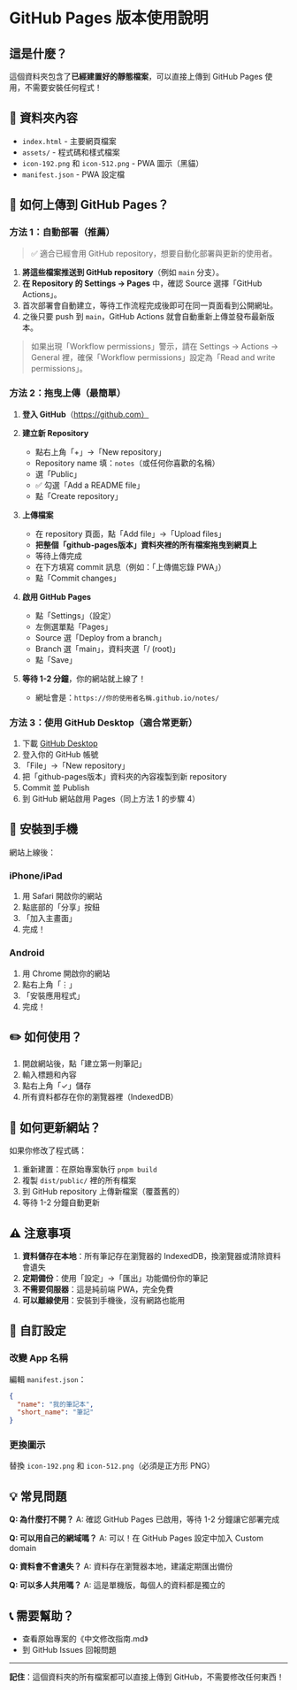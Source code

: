 # GitHub Pages 版本使用說明

## 這是什麼？

這個資料夾包含了**已經建置好的靜態檔案**，可以直接上傳到 GitHub Pages 使用，不需要安裝任何程式！

## 📁 資料夾內容

- `index.html` - 主要網頁檔案
- `assets/` - 程式碼和樣式檔案
- `icon-192.png` 和 `icon-512.png` - PWA 圖示（黑貓）
- `manifest.json` - PWA 設定檔

## 🚀 如何上傳到 GitHub Pages？

### 方法 1：自動部署（推薦）

> ✅ 適合已經會用 GitHub repository，想要自動化部署與更新的使用者。

1. **將這些檔案推送到 GitHub repository**（例如 `main` 分支）。
2. **在 Repository 的 Settings → Pages** 中，確認 Source 選擇「GitHub Actions」。
3. 首次部署會自動建立，等待工作流程完成後即可在同一頁面看到公開網址。
4. 之後只要 push 到 `main`，GitHub Actions 就會自動重新上傳並發布最新版本。

> 如果出現「Workflow permissions」警示，請在 Settings → Actions → General 裡，確保「Workflow permissions」設定為「Read and write permissions」。

### 方法 2：拖曳上傳（最簡單）

1. **登入 GitHub**（https://github.com）

2. **建立新 Repository**
   - 點右上角「+」→「New repository」
   - Repository name 填：`notes`（或任何你喜歡的名稱）
   - 選「Public」
   - ✅ 勾選「Add a README file」
   - 點「Create repository」

3. **上傳檔案**
   - 在 repository 頁面，點「Add file」→「Upload files」
   - **把整個「github-pages版本」資料夾裡的所有檔案拖曳到網頁上**
   - 等待上傳完成
   - 在下方填寫 commit 訊息（例如：「上傳備忘錄 PWA」）
   - 點「Commit changes」

4. **啟用 GitHub Pages**
   - 點「Settings」（設定）
   - 左側選單點「Pages」
   - Source 選「Deploy from a branch」
   - Branch 選「main」，資料夾選「/ (root)」
   - 點「Save」

5. **等待 1-2 分鐘**，你的網站就上線了！
   - 網址會是：`https://你的使用者名稱.github.io/notes/`

### 方法 3：使用 GitHub Desktop（適合常更新）

1. 下載 [GitHub Desktop](https://desktop.github.com/)
2. 登入你的 GitHub 帳號
3. 「File」→「New repository」
4. 把「github-pages版本」資料夾的內容複製到新 repository
5. Commit 並 Publish
6. 到 GitHub 網站啟用 Pages（同上方法 1 的步驟 4）

## 📱 安裝到手機

網站上線後：

### iPhone/iPad
1. 用 Safari 開啟你的網站
2. 點底部的「分享」按鈕
3. 「加入主畫面」
4. 完成！

### Android
1. 用 Chrome 開啟你的網站
2. 點右上角「⋮」
3. 「安裝應用程式」
4. 完成！

## ✏️ 如何使用？

1. 開啟網站後，點「建立第一則筆記」
2. 輸入標題和內容
3. 點右上角「✓」儲存
4. 所有資料都存在你的瀏覽器裡（IndexedDB）

## 🔄 如何更新網站？

如果你修改了程式碼：

1. 重新建置：在原始專案執行 `pnpm build`
2. 複製 `dist/public/` 裡的所有檔案
3. 到 GitHub repository 上傳新檔案（覆蓋舊的）
4. 等待 1-2 分鐘自動更新

## ⚠️ 注意事項

1. **資料儲存在本地**：所有筆記存在瀏覽器的 IndexedDB，換瀏覽器或清除資料會遺失
2. **定期備份**：使用「設定」→「匯出」功能備份你的筆記
3. **不需要伺服器**：這是純前端 PWA，完全免費
4. **可以離線使用**：安裝到手機後，沒有網路也能用

## 🎨 自訂設定

### 改變 App 名稱
編輯 `manifest.json`：
```json
{
  "name": "我的筆記本",
  "short_name": "筆記"
}
```

### 更換圖示
替換 `icon-192.png` 和 `icon-512.png`（必須是正方形 PNG）

## 💡 常見問題

**Q: 為什麼打不開？**
A: 確認 GitHub Pages 已啟用，等待 1-2 分鐘讓它部署完成

**Q: 可以用自己的網域嗎？**
A: 可以！在 GitHub Pages 設定中加入 Custom domain

**Q: 資料會不會遺失？**
A: 資料存在瀏覽器本地，建議定期匯出備份

**Q: 可以多人共用嗎？**
A: 這是單機版，每個人的資料都是獨立的

## 📞 需要幫助？

- 查看原始專案的《中文修改指南.md》
- 到 GitHub Issues 回報問題

---

**記住**：這個資料夾的所有檔案都可以直接上傳到 GitHub，不需要修改任何東西！
